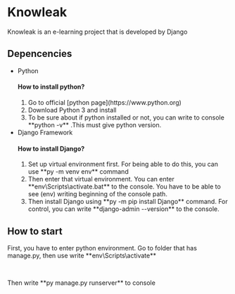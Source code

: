 <h1>Knowleak</h1>
Knowleak is an e-learning project that is developed by Django

<h2>Depencencies</h2>
<ul>
    <li>Python</li>
        <h4>How to install python?</h4>
            <ol>
                <li>Go to official [python page](https://www.python.org)</li>
                <li>Download Python 3 and install</li>
                <li>To be sure about if python installed or not, you can write to console **python -v** .This must give python version.</li>
            </ol>
    <li>Django Framework</li>
        <h4>How to install Django?</h4>
            <ol>
                <li>Set up virtual environment first. For being able to do this, you can use **py -m venv env** command</li>
                <li>Then enter that virtual environment. You can enter **env\Scripts\activate.bat** to the console. You have to be able to see (env) writing beginning of the console path.</li>
                <li>Then install Django using **py -m pip install Django** command. For control, you can write **django-admin --version** to the console. </li>
            </ol>
</ul>

<h2>How to start</h2>
<p>First, you have to enter python environment. Go to folder that has manage.py, then use write **env\Scripts\activate**</p>
</br>
<p>Then write **py manage.py runserver** to console</p>